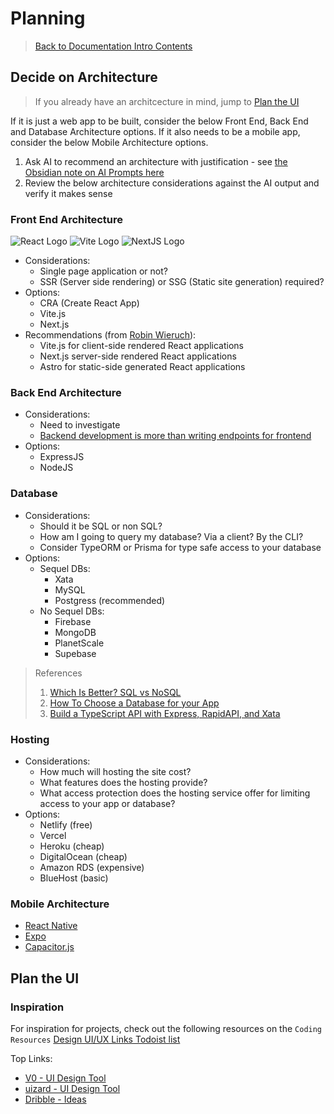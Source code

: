 # Planning

> [Back to Documentation Intro Contents](../DocumentationIntro.md)

## Decide on Architecture

> If you already have an architcecture in mind, jump to [Plan the UI](#plan-the-ui)

If it is just a web app to be built, consider the below Front End, Back End and Database Architecture options. If it also needs to be a mobile app, consider the below Mobile Architecture options.

1. Ask AI to recommend an architecture with justification - see <a href="obsidian://open?vault=Obsidian%20Personal%20Notes&file=01%20Notes%2F02%20Areas%2FLife%20Notes%2FCoding%20Notes%2FAI%20Vibe%20Code%20Prompts" target="_blank">the Obsidian note on AI Prompts here</a>
2. Review the below architecture considerations against the AI output and verify it makes sense


### Front End Architecture

![React Logo](https://i.imgur.com/LMShXOo.png) ![Vite Logo](https://i.imgur.com/smpppHt.png) ![NextJS Logo](https://i.imgur.com/OGtWPsT.png)

- Considerations:
  - Single page application or not?
  - SSR (Server side rendering) or SSG (Static site generation) required?
- Options:
  - CRA (Create React App)
  - Vite.js
  - Next.js
- Recommendations (from <a href="https://www.robinwieruch.de/react-libraries/" target="_blank">Robin Wieruch</a>):
  - Vite.js for client-side rendered React applications
  - Next.js server-side rendered React applications
  - Astro for static-side generated React applications

### Back End Architecture

- Considerations:
  - Need to investigate
  - <a href="https://dev.to/this-is-learning/backend-development-is-more-than-writing-endpoints-for-frontend-gl1" target="_blank">Backend development is more than writing endpoints for frontend</a>
- Options:
  - ExpressJS
  - NodeJS

### Database

- Considerations:
  - Should it be SQL or non SQL?
  - How am I going to query my database? Via a client? By the CLI?
  - Consider TypeORM or Prisma for type safe access to your database
- Options:
  - Sequel DBs:
    - Xata
    - MySQL
    - Postgress (recommended)
  - No Sequel DBs:
    - Firebase
    - MongoDB
    - PlanetScale
    - Supebase

> References
>
> 1. <a href="https://www.youtube.com/watch?v=t0GlGbtMTio&feature=youtu.be&ab_channel=WebDevSimplified" target="_blank">Which Is Better? SQL vs NoSQL</a>
> 2. <a href="https://www.youtube.com/watch?v=xGCm_cLxets&feature=youtu.be&ab_channel=Prisma" target="_blank">How To Choose a Database for your App</a>
> 3. <a href="https://www.youtube.com/watch?v=8MjjmCQIdiY&t=3s&ab_channel=JamesQQuick" target="_blank">Build a TypeScript API with Express, RapidAPI, and Xata</a>

### Hosting

- Considerations:
  - How much will hosting the site cost?
  - What features does the hosting provide?
  - What access protection does the hosting service offer for limiting access to your app or database?
- Options:
  - Netlify (free)
  - Vercel
  - Heroku (cheap)
  - DigitalOcean (cheap)
  - Amazon RDS (expensive)
  - BlueHost (basic)

### Mobile Architecture

- <a href="https://reactnative.dev/" target="_blanks">React Native</a>
- <a href="https://expo.io/" target="_blank">Expo</a>
- <a href="https://capacitorjs.com/" target="_blank">Capacitor.js</a>


## Plan the UI

### Inspiration

For inspiration for projects, check out the following resources on the `Coding Resources` <a href="https://todoist.com/showTask?id=6132126520&sync_id=6506085362" target="_blank">Design UI/UX Links Todoist list</a>

Top Links:

- <a href="https://v0.app/" target="_blank">V0 - UI Design Tool</a>
- <a href="https://uizard.io/" target="_blank">uizard - UI Design Tool</a>
- <a href="https://dribbble.com/search/dashboard" target="_blank">Dribble - Ideas</a>